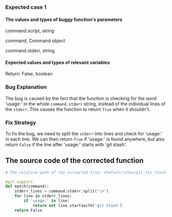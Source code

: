 ### Expected case 1
#### The values and types of buggy function's parameters
command.script, string

command, Command object

command.stderr, string

#### Expected values and types of relevant variables
Return: False, boolean

### Bug Explanation
The bug is caused by the fact that the function is checking for the word 'usage:' in the whole `command.stderr` string, instead of the individual lines of the `stderr`. This causes the function to return `True` when it shouldn't.

### Fix Strategy
To fix the bug, we need to split the `stderr` into lines and check for 'usage:' in each line. We can then return `True` if 'usage:' is found anywhere, but also return `False` if the line after 'usage:' starts with 'git stash'.

## The source code of the corrected function
```python
# The relative path of the corrected file: thefuck/rules/git_fix_stash.py

@git_support
def match(command):
    stderr_lines = command.stderr.split('\n')
    for line in stderr_lines:
        if 'usage:' in line:
            return not line.startswith('git stash')
    return False
```